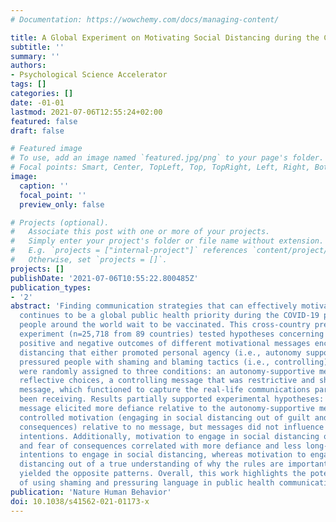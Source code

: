 ```yaml
---
# Documentation: https://wowchemy.com/docs/managing-content/

title: A Global Experiment on Motivating Social Distancing during the COVID-19 Pandemic
subtitle: ''
summary: ''
authors:
- Psychological Science Accelerator
tags: []
categories: []
date: -01-01
lastmod: 2021-07-06T12:55:24+02:00
featured: false
draft: false

# Featured image
# To use, add an image named `featured.jpg/png` to your page's folder.
# Focal points: Smart, Center, TopLeft, Top, TopRight, Left, Right, BottomLeft, Bottom, BottomRight.
image:
  caption: ''
  focal_point: ''
  preview_only: false

# Projects (optional).
#   Associate this post with one or more of your projects.
#   Simply enter your project's folder or file name without extension.
#   E.g. `projects = ["internal-project"]` references `content/project/deep-learning/index.md`.
#   Otherwise, set `projects = []`.
projects: []
publishDate: '2021-07-06T10:55:22.800485Z'
publication_types:
- '2'
abstract: 'Finding communication strategies that can effectively motivate social distancing
  continues to be a global public health priority during the COVID-19 pandemic as
  people around the world wait to be vaccinated. This cross-country preregistered
  experiment (n=25,718 from 89 countries) tested hypotheses concerning generalizable
  positive and negative outcomes of different motivational messages encouraging social
  distancing that either promoted personal agency (i.e., autonomy supportive), or
  pressured people with shaming and blaming tactics (i.e., controlling). Participants
  were randomly assigned to three conditions: an autonomy-supportive message promoting
  reflective choices, a controlling message that was restrictive and shaming, or no
  message, which functioned to capture the real-life communications participants had
  been receiving. Results partially supported experimental hypotheses: the controlling
  message elicited more defiance relative to the autonomy-supportive message and increased
  controlled motivation (engaging in social distancing out of guilt and fear of social
  consequences) relative to no message, but messages did not influence behavioral
  intentions. Additionally, motivation to engage in social distancing out of guilt
  and fear of consequences correlated with more defiance and less long-term behavioral
  intentions to engage in social distancing, whereas motivation to engage in social
  distancing out of a true understanding of why the rules are important and necessary
  yielded the opposite patterns. Overall, this work highlights the potential harm
  of using shaming and pressuring language in public health communication.'
publication: 'Nature Human Behavior'
doi: 10.1038/s41562-021-01173-x
---
```


